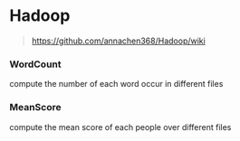 # Hadoop

> https://github.com/annachen368/Hadoop/wiki

### WordCount
compute the number of each word occur in different files

### MeanScore
compute the mean score of each people over different files

